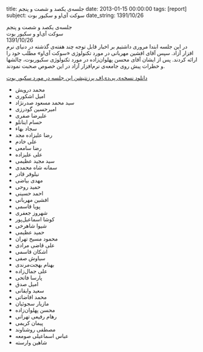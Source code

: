 title: جلسه‌ی یکصد و شصت و پنجم
date: 2013-01-15 00:00:00
tags: [report]
subject: سوکت آی‌او و سکیور بوت
date_string: 1391/10/26


<div class="title">
جلسه‌ی یکصد و شصت و پنجم
</div>

<div class="subject">
سوکت آی‌او و سکیور بوت
</div>

<div class="date">
1391/10/26
</div>

<div class="body">
در این جلسه ابتدا مروری داشتیم بر اخبار قابل توجه چند هفته‌ی گذشته در دنیای نرم افزار آزاد.
سپس آقای افشین مهربانی در مورد تکنولوژی «سوکت آی‌او» مطلب خود را ارائه کردند.
پس از ایشان آقای محسن پهلوان‌زاده در مورد تکنولوژی سکیوربوت،
 چالشها و خطرات پیش روی جامعه‌ی نرم‌افزار آزاد در این خصوص صحبت نمودند.
</div>

<a href="/presentations/91_10_26_uefi.pdf" class="attachment">دانلود نسخه‌ی پی‌دی‌اف پرزنتیشن این جلسه در مورد سکیور بوت</a>

<ul class="members bullet">
<li>محمد درویش</li>
<li>امیل اشکوری</li>
<li>سید محمد مسعود صدرنژاد</li>
<li>امیرحسین گودرزی</li>
<li>علیرضا صفری</li>
<li>حسام اینانلو</li>
<li>سجاد بهاء</li>
<li>رضا علیزاده مجد</li>
<li>علی خادم</li>
<li>رضا سامعی</li>
<li>علی علیزاده</li>
<li>سید مجید عظیمی</li>
<li>سمانه شاه محمدی</li>
<li>نیلوفر قادر</li>
<li>مهدی بیاضی</li>
<li>حمید روحی</li>
<li>احمد حسینی</li>
<li>افشین مهربانی</li>
<li>پویا قاسمی</li>
<li>شهروز جعفری</li>
<li>کوشا اسماعیل‌پور</li>
<li>شیوا شاهرخی</li>
<li>حمید عظیمی</li>
<li>محمود مسیح تهران</li>
<li>علی قاضی مرادی</li>
<li>اشکان قاسمی</li>
<li>سیاوش صفی</li>
<li>بهنام بهجت‌مرندی</li>
<li>علی جمال‌زاده</li>
<li>پارسا فاتحی</li>
<li>امیل صدق</li>
<li>سعید وایقانی</li>
<li>محمد افاضاتی</li>
<li>مازیار سجوئیان</li>
<li>محسن پهلوان‌زاده</li>
<li>رهام رفیعی تهرانی</li>
<li>پیمان کریمی</li>
<li>مصطفی روشناوند</li>
<li>عباس اسماعیلی صومعه</li>
<li>شاهین وارسته</li>
